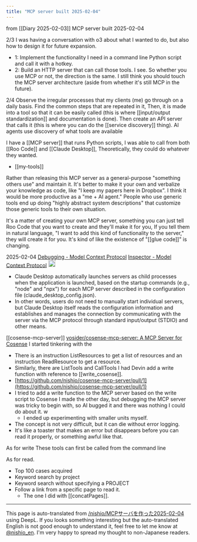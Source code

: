 ```yaml
---
title: "MCP server built 2025-02-04"
---
```


from  [[Diary 2025-02-03]]
MCP server built 2025-02-04

2/3
I was having a conversation with o3 about what I wanted to do, but also how to design it for future expansion.
- 1: Implement the functionality I need in a command line Python script and call it with a hotkey.
- 2: Build an HTTP server that can call those tools.
I see.
So whether you use MCP or not, the direction is the same.
I still think you should touch the MCP server architecture (aside from whether it's still MCP in the future).

2/4
Observe the irregular processes that my clients (me) go through on a daily basis.
Find the common steps that are repeated in it,
Then, it is made into a tool so that it can be easily called (this is where [[input/output standardization]] and documentation is done).
Then create an API server that calls it (this is where you can do the [[service discovery]] thing).
AI agents use discovery of what tools are available


I have a [[MCP server]] that runs Python scripts,
I was able to call from both [[Roo Code]] and [[Claude Desktop]],
Theoretically, they could do whatever they wanted.
- [[my-tools]]


Rather than releasing this MCP server as a general-purpose "something others use" and maintain it.
It's better to make it your own and verbalize your knowledge as code, like "I keep my papers here in Dropbox".
I think it would be more productive as a "me + AI agent."
People who use generic tools end up doing "highly abstract system descriptions" that customize those generic tools to their own situation.


It's a matter of creating your own MCP server, something you can just tell Roo Code that you want to create and they'll make it for you,
If you tell them in natural language, "I want to add this kind of functionality to the server," they will create it for you.
It's kind of like the existence of "[[glue code]]" is changing.


2025-02-04
[Debugging - Model Context Protocol](https://modelcontextprotocol.io/docs/tools/debugging)
[Inspector - Model Context Protocol](https://modelcontextprotocol.io/docs/tools/inspector)
<img src='https://scrapbox.io/api/pages/nishio-en/GPT/icon' alt='GPT.icon' height="19.5"/>
- Claude Desktop automatically launches servers as child processes when the application is launched, based on the startup commands (e.g., "node" and "npx") for each MCP server described in the configuration file (claude_desktop_config.json).
- In other words, users do not need to manually start individual servers, but Claude Desktop itself reads the configuration information and establishes and manages the connection by communicating with the server via the MCP protocol through standard input/output (STDIO) and other means.

[[cosense-mcp-server]]
[yosider/cosense-mcp-server: A MCP Server for Cosense](https://github.com/yosider/cosense-mcp-server)
I started tinkering with the
- There is an instruction ListResources to get a list of resources and an instruction ReadResource to get a resource.
- Similarly, there are ListTools and CallTools
I had Devin add a write function with reference to [[write_cosense]].
- [https://github.com/nishio/cosense-mcp-server/pull/1](https://github.com/nishio/cosense-mcp-server/pull/1)
- I tried to add a write function to the MCP server based on the write script to Cosense I made the other day, but debugging the MCP server was tricky to begin with, so AI bugged it and there was nothing I could do about it. w
    - I ended up experimenting with smaller units myself.
- The concept is not very difficult, but it can die without error logging.
- It's like a toaster that makes an error but disappears before you can read it properly, or something awful like that.

As for write
These tools can first be called from the command line

As for read.
- Top 100 cases acquired
- Keyword search by project
- Keyword search without specifying a PROJECT
- Follow a link from a specific page to read it.
    - The one I did with [[concatPages]].

---
This page is auto-translated from [/nishio/MCPサーバを作った2025-02-04](https://scrapbox.io/nishio/MCPサーバを作った2025-02-04) using DeepL. If you looks something interesting but the auto-translated English is not good enough to understand it, feel free to let me know at [@nishio_en](https://twitter.com/nishio_en). I'm very happy to spread my thought to non-Japanese readers.